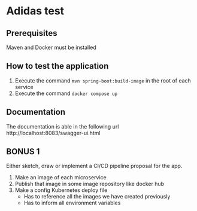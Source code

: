 # Adidas test


## Prerequisites

Maven and Docker must be installed

## How to test the application

1. Execute the command `mvn spring-boot:build-image` in the root of each service
2. Execute the command `docker compose up`

## Documentation

The documentation is able in the following url http://localhost:8083/swagger-ui.html

## BONUS 1
Either sketch, draw or implement a CI/CD pipeline proposal for the app.
    
 1. Make an image of each microservice
 2. Publish that image in some image repository like docker hub
 3. Make a config Kubernetes deploy file
    - Has to reference all the images we have created previously
    - Has to inform all environment variables